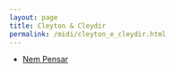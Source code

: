 ```yaml
---
layout: page
title: Cleyton & Cleydir
permalink: /midi/cleyton_e_cleydir.html
---
```


* [Nem Pensar](https://objectstorage.sa-saopaulo-1.oraclecloud.com/n/grwdgud0delr/b/victor3d.com.br/o/midi%2FNem_Pensar.mid)